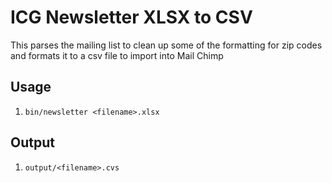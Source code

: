 # ICG Newsletter XLSX to CSV

This parses the mailing list to clean up some of the formatting for zip codes and formats it to a csv file to import into Mail Chimp

## Usage

1.  `bin/newsletter <filename>.xlsx`

## Output

1.  `output/<filename>.cvs`


